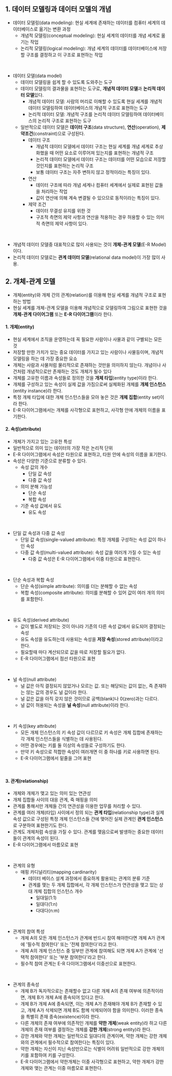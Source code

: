 ## 1. 데이터 모델링과 데이터 모델의 개념

- 데이터 모델링(data modeling): 현실 세계에 존재하는 데이터를 컴퓨터 세계의 데이터베이스로 옮기는 변환 과정
  - 개념적 모델링(conceptual modeling): 현실 세계의 데이터를 개념 세계로 옮기는 작업
  - 논리적 모델링(logical modeling): 개념 세계의 데이터를 데이터베이스에 저장할 구조를 결정하고 이 구조로 표현하는 작업

<br/>

- 데이터 모델(data model)
  - 데이터 모델링을 쉽게 할 수 있도록 도와주는 도구
  - 데이터 모델링의 결과물을 표현하는 도구로, **개념적 데이터 모델**과 **논리적 데이터 모델**있다.
    - 개념적 데이터 모델: 사람의 머리로 이해할 수 있도록 현실 세계를 개념적 데이터 모델링하여 데이터베이스의 개념적 구조로 표현하는 도구
    - 논리적 데이터 모델: 개념적 구조를 논리적 데이터 모델링하여 데이터베이스의 논리적 구조로 표현하는 도구
  - 일반적으로 데이터 모델은 **데이터 구조**(data structure), **연산**(operation), **제약조건**(constraint)으로 구성된다.
    - 데이터 구조
      - 개념적 데이터 모델에서 데이터 구조는 현실 세계를 개념 세계로 추상화했을 때 어떤 요소로 이루어져 있는지를 표현하는 개념적 구조
      - 논리적 데이터 모델에서 데이터 구조는 데이터를 어떤 모습으로 저장할 것인지를 표현하는 논리적 구조
      - 보통 데이터 구조는 자주 변하지 않고 정적이라는 특징이 있다.
    - 연산
      - 데이터 구조에 따라 개념 세계나 컴퓨터 세계에서 실제로 표현된 값들을 처리하는 작업
      - 값이 연산에 의해 계속 변결될 수 있으므로 동적이라는 특징이 있다.
    - 제약 조건
      - 데이터 무결성 유지를 위한 것
      - 구조적 측면의 제약 사항과 연산을 적용하는 경우 허용할 수 있는 의미적 측면의 제약 사항이 있다.

<br/>

- 개념적 데이터 모델중 대표적으로 많이 사용되는 것이 **개체-관계 모델**(E-R Model)이다.
- 논리적 데이터 모델로는 **관계 데이터 모델**(relational data model)이 가장 많이 사용.

## 2. 개체-관계 모델

- 개체(entity)와 개체 간의 관계(relation)를 이용해 현실 세계를 개념적 구조로 표현하는 방법
- 현실 세계를 개체-관계 모델을 이용해 개념적으로 모델링하여 그림으로 표현한 것을 **개체-관계 다이어그램** 또는 **E-R 다이어그램**이라 한다.

#### 1. 개체(entity)

- 현실 세계에서 조직을 운영하는데 꼭 필요한 사람이나 사물과 같이 구별되는 모든 것
- 저장할 만한 가치가 있는 중요 데이터를 가지고 있는 사람이나 사물등이며, 개념적 모델링을 하는 데 가장 중요한 요쇼
- 개체는 사람과 사물처럼 물리적으로 존재하는 것만을 의미하지 않는다. 개념이나 사건처럼 개념적으로만 존재하는 것도 개체가 될수 있다
- 개체를 고유한 이름과 속성들로 정의한 것을 **개체 타입**(entity type)이라 한다.
- 개체를 구성하고 있는 속성이 실제 값을 가짐으로써 실체화된 개체를 **개체 인스턴스**(entity instance)라 한다.
- 특정 개체 타입에 대한 개체 인스턴스들을 모아 놓은 것은 **개체 집합**(entity set)이라 한다.
- E-R 다이어그램에서는 개체를 사각형으로 표현하고, 사각형 안에 개체의 이름을 표기한다.

#### 2. 속성(attribute)

- 개체가 가지고 있는 고유한 특성
- 일반적으로 의미 있는 데이터의 가장 작은 논리적 단위
- E-R 다이어그램에서 속성은 타원으로 표현하고, 타원 안에 속성의 이름을 표기한다.
- 속성은 다양한 기준으로 분류할 수 있다.
  - 속성 값의 개수
    - 단일 값 속성
    - 다중 값 속성
  - 의미 분해 가능성
    - 단순 속성
    - 복합 속성
  - 기준 속성 값에서 유도
    - 유도 속성

<br/>

- 단일 값 속성과 다중 값 속성
  - 단일 값 속성(single-valued attribute): 특정 개체를 구성하는 속성 값이 하나인 속성
  - 다중 값 속성(multi-valued attribute): 속성 값을 여러개 가질 수 있는 속성
    - 다중 값 속성은 E-R 다이어그램에서 이중 타원으로 표현한다.

<br/>

- 단순 속성과 복합 속성
  - 단순 속성(simple attribute): 의미를 더는 분해할 수 없는 속성
  - 복합 속성(composite attribute): 의미를 분해할 수 있어 값이 여러 개의 의미를 포함한다.

<br/>

- 유도 속성(derived attribute)
  - 값이 별도로 저장되는 것이 아니라 기존의 다른 속성 값에서 유도되어 결정되는 속성
  - 유도 속성을 유도하는데 사용되는 속성을 **저장 속성**(stored attribute)이라고 한다.
  - 필요할때 마다 계산되므로 값을 따로 저장할 필요가 없다.
  - E-R 다이어그램에서 점선 타원으로 표현

<br/>

- 널 속성(null attribute)
  - 널 값은 아직 결정되지 않았거나 모르는 값. 또는 해당되는 값이 없는, 즉 존재하는 않는 값의 경우도 널 값이라 한다.
  - 널 값은 값을 아직 갖지 않은 것이므로 공백(blank)나 0(zero)과는 다르다.
  - 널 값이 허용되는 속성을 **널 속성**(null attribute)이라 한다.

<br/>

- 키 속성(key attribute)
  - 모든 개체 인스턴스의 키 속성 값이 다르므로 키 속성은 개체 집합에 존재하는 각 개체 인스턴스들을 식별하는 데 사용된다.
  - 어떤 경우에는 키를 둘 이상의 속성들로 구성하기도 한다.
  - 만약 키 속성으로 적합한 속성이 여러개면 이 중 하나를 키로 사용하면 된다.
  - E-R 다이어그램에서 밑줄을 그어 표현

<br/>

#### 3. 관계(relationship)

- 개체와 개체가 맺고 있는 의미 있는 연관성
- 개체 집합들 사이의 대응 관계, 죽 매핑을 의미
- 관계를 통해서만 개체들 간의 연관성을 이용한 업무를 처리할 수 있다.
- 관계를 여러 개체(타입) 사이에서 정의 되는 **관계 타입**(relationship type)과 실제 속성 값으로 구성된 특정 개체 인스턴스들 간에 맺어진 실제 관계인 **관계 인스턴스**로 구분하여 표현한기도 한다.
- 관계도 개체처럼 속성을 가질 수 있다. 관계를 맺음으로써 발생하는 중요한 데이터들이 관계의 속성이 된다.
- E-R 다이어그램에서 마름모로 표현

<br/>

- 관계의 유형
  - 매핑 카디널리티(mapping cardinarity)
    - 데이터 베이스 설계 과정에서 중요하게 활용되는 관계의 분류 기준
    - 관계를 맺는 두 개체 집합에서, 각 개체 인스턴스가 연관성을 맺고 있는 상대 개체 집합의 인스턴스 개수
      - 일대일(1:1)
      - 일대다(1:n)
      - 다대다(n:m)

<br/>

- 관계의 참여 특성
  - 개체 A의 모든 개체 인스턴스가 관계에 반드시 참여 해야한다면 개체 A가 관계에 '필수적 참여한다' 또는 '전체 참여한다'라고 한다.
  - 개체 A의 개체 인스턴스 중 일부만 관계에 참여해도 되면 개체 A가 관계에 '선택적 참여한다' 또는 '부분 참여한다'라고 한다.
  - 필수적 참여 관계는 E-R 다이어그램에서 이중선으로 표현한다.

<br/>

- 관계의 종속성
  - 개체 B가 독자적으로는 존재할수 없고 다른 개체 A의 존재 여부에 의존적이라면, 개체 B가 개체 A에 종속되어 있다고 한다.
  - 개체 B가 개체 A에 종속되면, 이는 개체 A가 존재해야 개체 B가 존재할 수 있고, 개체 A가 삭제되면 개체 B도 함께 삭제되어야 함을 의미한다. 이러한 종속을 특별히 존재 종속(existence)이라 한다.
  - 다른 개체의 존재 여부에 의존적인 개체를 **약한 개체**(weak entity)라 하고 다른 개체의 존재 여부를 결정하는 개체를 **강한 개체**(strong entity)라 한다.
  - 강한 개체와 약한 개체는 일반적으로 일대다의 관계이며, 약한 개체는 강한 개체와의 관계에서 필수적으로 참여한다는 특징이 있다.
  - 약한 개체는 자신이 지닌 속성만으로는 식별이 어려워 일반적으로 강한 개체의 키를 포함하여 키를 구성한다.
  - E-R 다이어그램에서 약한개체는 이중 사각형으로 표현하고, 약한 개체가 강한 개체와 맺는 관계는 이중 마름모로 표현한다.
